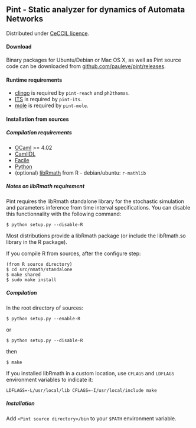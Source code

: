 ## Pint - Static analyzer for dynamics of Automata Networks

Distributed under [CeCCIL licence](http://cecill.info/licences/Licence_CeCILL_V2-en.html).

#### Download

Binary packages for Ubuntu/Debian or Mac OS X, as well as Pint source code can be downloaded
from [github.com/pauleve/pint/releases](https://github.com/pauleve/pint/releases/).


#### Runtime requirements

- [clingo](http://sourceforge.net/projects/potassco/files/clingo/) is required
  by `pint-reach` and `ph2thomas`.
- [ITS](http://ddd.lip6.fr/itstools.php) is required by `pint-its`.
- [mole](http://www.lsv.ens-cachan.fr/~schwoon/tools/mole) is required by
  `pint-mole`.


#### Installation from sources

##### Compilation requirements

- [OCaml](http://caml.inria.fr) >= 4.02
- [CamlIDL](http://caml.inria.fr/pub/old_caml_site/camlidl/)
- [Facile](http://www.recherche.enac.fr/opti/facile/distrib)
- [Python](http://python.org)
- (optional) [libRmath](http://www.r-project.org) from R - debian/ubuntu: `r-mathlib`


##### Notes on libRmath requirement

Pint requires the libRmath standalone library for the stochastic simulation and parameters
inference from time interval specifications.
You can disable this functionnality with the following command:

	$ python setup.py --disable-R

Most distributions provide a libRmath package (or include the libRmath.so library in the R package).

If you compile R from sources, after the configure step:

	(from R source directory)
	$ cd src/nmath/standalone
	$ make shared
	$ sudo make install


##### Compilation

In the root directory of sources:

	$ python setup.py --enable-R

or

	$ python setup.py --disable-R

then

	$ make

If you installed libRmath in a custom location, use `CFLAGS` and `LDFLAGS` environment variables to indicate it:

	LDFLAGS=-L/usr/local/lib CFLAGS=-I/usr/local/include make

##### Installation

Add `<Pint source directory>/bin` to your `$PATH` environment variable.



